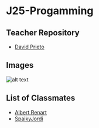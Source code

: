# J25-Progamming

## Teacher Repository
- [David Prieto](https://github.com/d-prieto/J25-Programming)

## Images
![alt text](https://upload.wikimedia.org/wikipedia/commons/1/14/Quincy_Promes_in_2022.jpg)

## List of Classmates
- [Albert Renart](https://albertrenart/J25-programming)
- [SpaikyJordi](https://github.com/Spaikyjordi/J25-programming-jordi)
